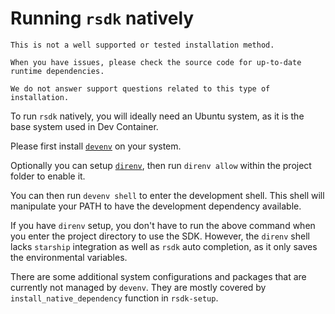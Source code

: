 # Running `rsdk` natively

```admonish warning
This is not a well supported or tested installation method.

When you have issues, please check the source code for up-to-date runtime dependencies.

We do not answer support questions related to this type of installation.
```

To run `rsdk` natively, you will ideally need an Ubuntu system, as it is the base system used in Dev Container.

Please first install [`devenv`](https://devenv.sh/getting-started/#2-install-cachix) on your system.

Optionally you can setup [`direnv`](https://devenv.sh/automatic-shell-activation/), then run `direnv allow` within the project folder to enable it.

You can then run `devenv shell` to enter the development shell. This shell will manipulate your PATH to have the development dependency available.

If you have `direnv` setup, you don't have to run the above command when you enter the project directory to use the SDK. However, the `direnv` shell lacks `starship` integration as well as `rsdk` auto completion, as it only saves the environmental variables.

There are some additional system configurations and packages that are currently not managed by `devenv`. They are mostly covered by `install_native_dependency` function in `rsdk-setup`.
